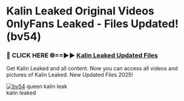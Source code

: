 # Kalin Leaked Original Videos 0nlyFans Leaked - Files Updated! (bv54)

<h3>🔴 CLICK HERE 🌐==►► <a href="https://tinyurl.com/x26r9saj" rel="nofollow">Kalin Leaked Updated Files</a></h3>

Get Kalin Leaked and all content. Now you can access all videos and pictures of Kalin Leaked. New Updated Files 2025!

[![bv54](https://i.imgur.com/LkgZPqh.gif)](https://tinyurl.com/x26r9saj)
queen kalin leak<br>
kalin leaked